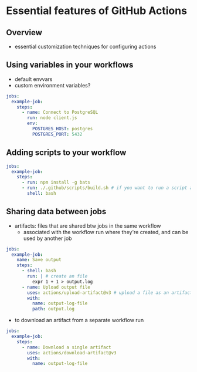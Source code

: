 # Essential features of GitHub Actions

## Overview
- essential customization techniques for configuring actions

## Using variables in your workflows
- default envvars
- custom environment variables? 

```yml
jobs: 
  example-job:
    steps: 
      - name: Connect to PostgreSQL
        run: node client.js
        env: 
          POSTGRES_HOST: postgres
          POSTGRES_PORT: 5432
```

## Adding scripts to your workflow

```yml
jobs: 
  example-job:
    steps: 
      - run: npm install -g bats
      - run: ./.github/scripts/build.sh # if you want to run a script as an action
        shell: bash
```

## Sharing data between jobs
- artifacts: files that are shared btw jobs in the same workflow
  - associated with the workflow run where they're created, and can be used by another job

```yml
jobs:
  example-job:
    name: Save output
    steps:
      - shell: bash
        run: | # create an file
          expr 1 + 1 > output.log 
      - name: Upload output file
        uses: actions/upload-artifact@v3 # upload a file as an artifact
        with:
          name: output-log-file 
          path: output.log
```

- to download an artifact from a separate workflow run
```yml
jobs:
  example-job:
    steps:
      - name: Download a single artifact
        uses: actions/download-artifact@v3
        with:
          name: output-log-file
```